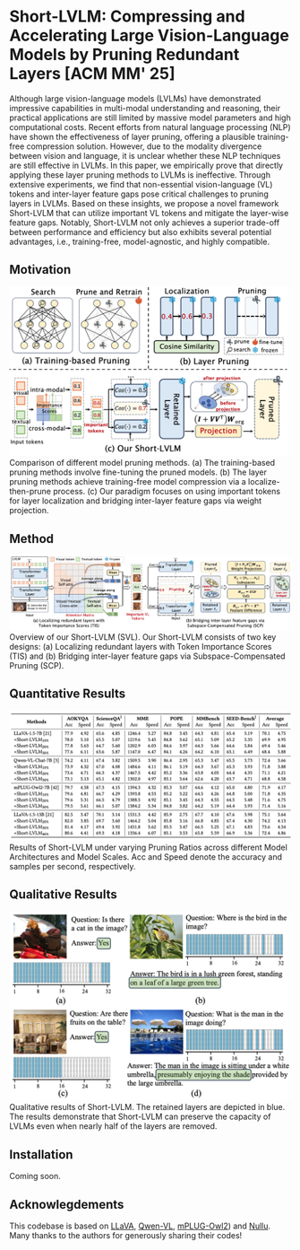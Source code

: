 # Short-LVLM: Compressing and Accelerating Large Vision-Language Models by Pruning Redundant Layers [ACM MM' 25]
Although large vision-language models (LVLMs) have demonstrated impressive capabilities in multi-modal understanding and
reasoning, their practical applications are still limited by massive
model parameters and high computational costs. Recent efforts from
natural language processing (NLP) have shown the effectiveness
of layer pruning, offering a plausible training-free compression
solution. However, due to the modality divergence between vision and language, it is unclear whether these NLP techniques are
still effective in LVLMs. In this paper, we empirically prove that
directly applying these layer pruning methods to LVLMs is ineffective. Through extensive experiments, we find that non-essential
vision-language (VL) tokens and inter-layer feature gaps pose critical challenges to pruning layers in LVLMs. Based on these insights,
we propose a novel framework Short-LVLM that can utilize important VL tokens and mitigate the layer-wise feature gaps. Notably,
Short-LVLM not only achieves a superior trade-off between performance and efficiency but also exhibits several potential advantages,
i.e., training-free, model-agnostic, and highly compatible.

## Motivation
<div align="center">
<img src=images\compare.png>
</div>
 Comparison of different model pruning methods.
(a) The training-based pruning methods involve fine-tuning
the pruned models. (b) The layer pruning methods achieve
training-free model compression via a localize-then-prune
process. (c) Our paradigm focuses on using important tokens
for layer localization and bridging inter-layer feature gaps
via weight projection.

## Method
<div align="center">
<img src=images\method.png>
</div>
Overview of our Short-LVLM (SVL). Our Short-LVLM consists of two key designs: (a) Localizing redundant layers with
Token Importance Scores (TIS) and (b) Bridging inter-layer feature gaps via Subspace-Compensated Pruning (SCP).


## Quantitative Results
<div align="center">
<img src=images\quan.png>
</div>
Results of Short-LVLM under varying Pruning Ratios across different Model Architectures and Model Scales. Acc and
Speed denote the accuracy and samples per second, respectively.

## Qualitative Results
<div align="center">
<img src=images\qual.png>
</div>
 Qualitative results of Short-LVLM. The retained
layers are depicted in blue. The results demonstrate that
Short-LVLM can preserve the capacity of LVLMs even when
nearly half of the layers are removed.

## Installation

Coming soon.

## Acknowlegdements

This codebase is based on [LLaVA](https://github.com/haotian-liu/LLaVA), [Qwen-VL](https://github.com/QwenLM/Qwen-VL), [mPLUG-Owl2](https://github.com/X-PLUG/mPLUG-Owl)) and [Nullu](https://github.com/Ziwei-Zheng/Nullu). Many thanks to the authors for generously sharing their codes!
